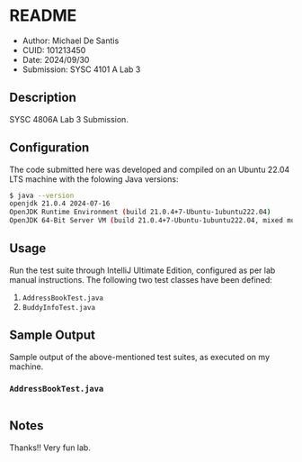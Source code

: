 # README
* Author: Michael De Santis
* CUID: 101213450
* Date: 2024/09/30
* Submission: SYSC 4101 A Lab 3

## Description
SYSC 4806A Lab 3 Submission.

## Configuration
The code submitted here was developed and compiled on an Ubuntu 22.04 LTS machine with the folowing Java versions:
```bash
$ java --version
openjdk 21.0.4 2024-07-16
OpenJDK Runtime Environment (build 21.0.4+7-Ubuntu-1ubuntu222.04)
OpenJDK 64-Bit Server VM (build 21.0.4+7-Ubuntu-1ubuntu222.04, mixed mode, sharing)
```

## Usage
Run the test suite through IntelliJ Ultimate Edition, configured as per lab manual instructions. The following two test classes have been defined:
1. `AddressBookTest.java`
2. `BuddyInfoTest.java`

## Sample Output
Sample output of the above-mentioned test suites, as executed on my machine.

### `AddressBookTest.java`
```bash
```

## Notes
Thanks!! Very fun lab.

